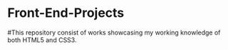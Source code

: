 # Front-End-Projects
#This repository consist of works showcasing my working knowledge of both HTML5 and CSS3.
